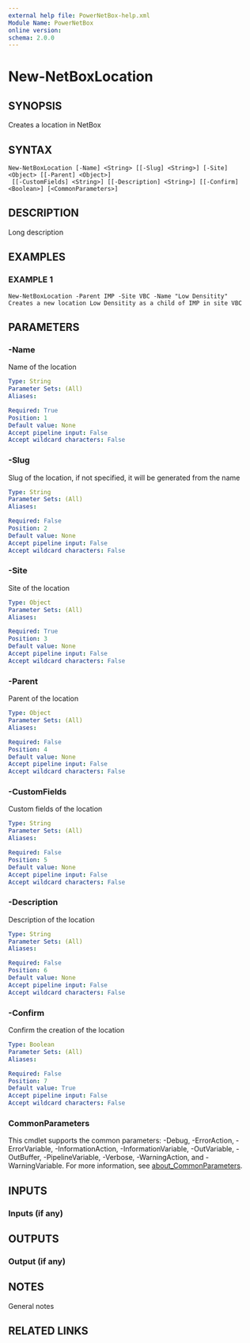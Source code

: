 ```yaml
---
external help file: PowerNetBox-help.xml
Module Name: PowerNetBox
online version:
schema: 2.0.0
---
```


# New-NetBoxLocation

## SYNOPSIS
Creates a location in NetBox

## SYNTAX

```
New-NetBoxLocation [-Name] <String> [[-Slug] <String>] [-Site] <Object> [[-Parent] <Object>]
 [[-CustomFields] <String>] [[-Description] <String>] [[-Confirm] <Boolean>] [<CommonParameters>]
```

## DESCRIPTION
Long description

## EXAMPLES

### EXAMPLE 1
```
New-NetBoxLocation -Parent IMP -Site VBC -Name "Low Densitity"
Creates a new location Low Densitity as a child of IMP in site VBC
```

## PARAMETERS

### -Name
Name of the location

```yaml
Type: String
Parameter Sets: (All)
Aliases:

Required: True
Position: 1
Default value: None
Accept pipeline input: False
Accept wildcard characters: False
```

### -Slug
Slug of the location, if not specified, it will be generated from the name

```yaml
Type: String
Parameter Sets: (All)
Aliases:

Required: False
Position: 2
Default value: None
Accept pipeline input: False
Accept wildcard characters: False
```

### -Site
Site of the location

```yaml
Type: Object
Parameter Sets: (All)
Aliases:

Required: True
Position: 3
Default value: None
Accept pipeline input: False
Accept wildcard characters: False
```

### -Parent
Parent of the location

```yaml
Type: Object
Parameter Sets: (All)
Aliases:

Required: False
Position: 4
Default value: None
Accept pipeline input: False
Accept wildcard characters: False
```

### -CustomFields
Custom fields of the location

```yaml
Type: String
Parameter Sets: (All)
Aliases:

Required: False
Position: 5
Default value: None
Accept pipeline input: False
Accept wildcard characters: False
```

### -Description
Description of the location

```yaml
Type: String
Parameter Sets: (All)
Aliases:

Required: False
Position: 6
Default value: None
Accept pipeline input: False
Accept wildcard characters: False
```

### -Confirm
Confirm the creation of the location

```yaml
Type: Boolean
Parameter Sets: (All)
Aliases:

Required: False
Position: 7
Default value: True
Accept pipeline input: False
Accept wildcard characters: False
```

### CommonParameters
This cmdlet supports the common parameters: -Debug, -ErrorAction, -ErrorVariable, -InformationAction, -InformationVariable, -OutVariable, -OutBuffer, -PipelineVariable, -Verbose, -WarningAction, and -WarningVariable. For more information, see [about_CommonParameters](http://go.microsoft.com/fwlink/?LinkID=113216).

## INPUTS

### Inputs (if any)
## OUTPUTS

### Output (if any)
## NOTES
General notes

## RELATED LINKS
